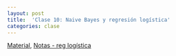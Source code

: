 ```yaml
---
layout: post
title:  'Clase 10: Naive Bayes y regresión logística'
categories: clase
---
```


[Material](https://www.dropbox.com/s/9ix36xik83chho0/clase_10.zip?dl=1), [Notas - reg logística](https://www.dropbox.com/s/dfl16st8aakiuhu/Notas_AE_10.pdf?dl=1)
